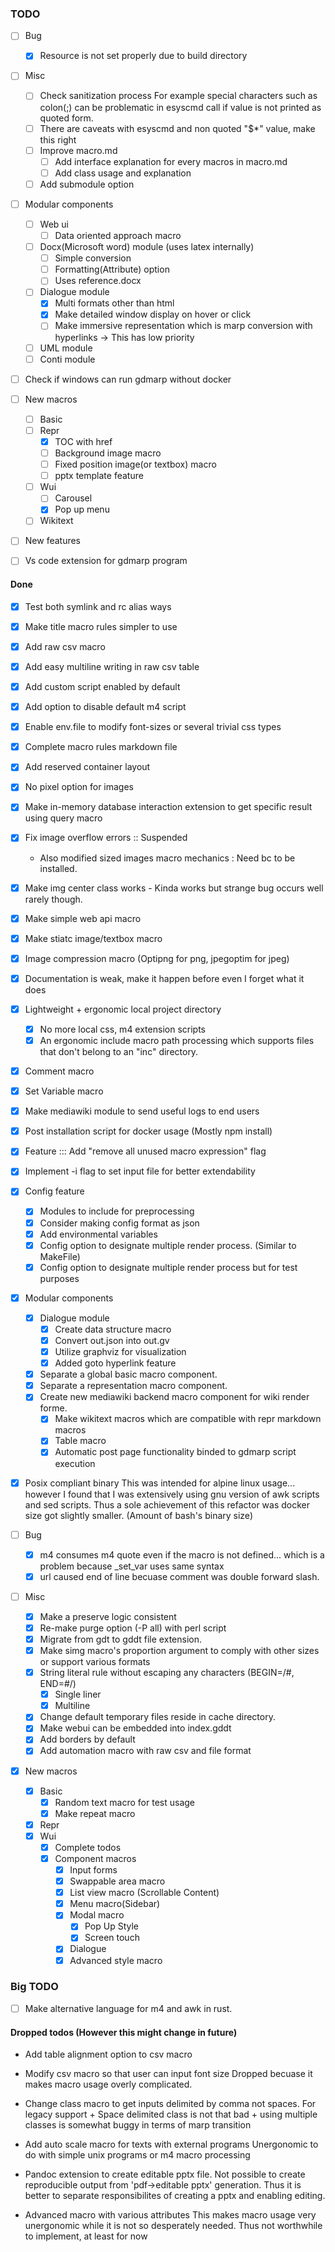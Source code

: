 ### TODO

* [ ] Bug
  * [x] Resource is not set properly due to build directory

* [ ] Misc
  * [ ] Check sanitization process
  For example special characters such as colon(;) can be problematic in esyscmd
  call if value is not printed as quoted form.
  * [ ] There are caveats with esyscmd and non quoted "$*" value, make this right
  * [ ] Improve macro.md
    * [ ] Add interface explanation for every macros in macro.md
	* [ ] Add class usage and explanation
  * [ ] Add submodule option

* [ ] Modular components
  * [ ] Web ui
    * [ ] Data oriented approach macro 
  * [ ] Docx(Microsoft word) module (uses latex internally)
    * [ ] Simple conversion
    * [ ] Formatting(Attribute) option 
	* [ ] Uses reference.docx
  * [ ] Dialogue module
    * [x] Multi formats other than html
    * [x] Make detailed window display on hover or click
	* [ ] Make immersive representation which is marp conversion with hyperlinks -> This has low priority
  * [ ] UML module
  * [ ] Conti module

* [ ] Check if windows can run gdmarp without docker

* [ ] New macros
  * [ ] Basic
  * [ ] Repr
    * [x] TOC with href 
    * [ ] Background image macro
    * [ ] Fixed position image(or textbox) macro
    * [ ] pptx template feature
  * [ ] Wui
    * [ ] Carousel
	* [x] Pop up menu
  * [ ] Wikitext

* [ ] New features

* [ ] Vs code extension for gdmarp program

#### Done

* [x] Test both symlink and rc alias ways
* [x] Make title macro rules simpler to use
* [x] Add raw csv macro
* [x] Add easy multiline writing in raw csv table
* [x] Add custom script enabled by default
* [x] Add option to disable default m4 script
* [x] Enable env.file to modify font-sizes or several trivial css types
* [x] Complete macro rules markdown file
* [x] Add reserved container layout 
* [x] No pixel option for images
* [x] Make in-memory database interaction extension to get specific result using query macro
* [x] Fix image overflow errors :: Suspended
    - Also modified sized images macro mechanics : Need bc to be installed.
* [x] Make img center class works - Kinda works but strange bug occurs well rarely though.
* [x] Make simple web api macro
* [x] Make stiatc image/textbox macro
* [x] Image compression macro (Optipng for png, jpegoptim for jpeg)
* [x] Documentation is weak, make it happen before even I forget what it does

* [x] Lightweight + ergonomic local project directory
  * [x] No more local css, m4 extension scripts
  * [x] An ergonomic include macro path processing which supports files that don't belong to an "inc" directory.

* [x] Comment macro 
* [x] Set Variable macro
* [x] Make mediawiki module to send useful logs to end users
* [x] Post installation script for docker usage (Mostly npm install)
* [x] Feature ::: Add "remove all unused macro expression" flag 
* [x] Implement -i flag to set input file for better extendability

* [x] Config feature
  * [x] Modules to include for preprocessing
  * [x] Consider making config format as json
  * [x] Add environmental variables
  * [x] Config option to designate multiple render process. (Similar to MakeFile)
  * [x] Config option to designate multiple render process but for test purposes

* [x] Modular components
  * [x] Dialogue module
    * [x] Create data structure macro
	* [x] Convert out.json into out.gv
    * [x] Utilize graphviz for visualization
	* [x] Added goto hyperlink feature
  * [x] Separate a global basic macro component.
  * [x] Separate a representation macro component.
  * [x] Create new mediawiki backend macro component for wiki render forme.
    * [x] Make wikitext macros which are compatible with repr markdown macros
    * [x] Table macro
    * [x] Automatic post page functionality binded to gdmarp script execution

* [x] Posix compliant binary
This was intended for alpine linux usage... however I found that I was extensively using gnu version of awk scripts and sed scripts. Thus a sole achievement of this refactor was docker size got slightly smaller. (Amount of bash's binary size) 

* [ ] Bug
  * [x] m4 consumes m4 quote even if the macro is not defined... which is a problem because _set_var uses same syntax
  * [x] url caused end of line becuase comment was double forward slash.

* [ ] Misc
  * [x] Make a preserve logic consistent
  * [x] Re-make purge option (-P all) with perl script
  * [x] Migrate from gdt to gddt file extension.
  * [x] Make simg macro's proportion argument to comply with other sizes or support various formats
  * [x] String literal rule without escaping any characters (BEGIN=/#, END=#/)
	* [x] Single liner
	* [x] Multiline
  * [x] Change default temporary files reside in cache directory.
  * [x] Make webui can be embedded into index.gddt
  * [x] Add borders by default
  * [x] Add automation macro with raw csv and file format

* [x] New macros
  * [x] Basic
  	* [x] Random text macro for test usage
    * [x] Make repeat macro
  * [x] Repr
  * [x] Wui
  	* [x] Complete todos
    * [x] Component macros
	  * [x] Input forms
      * [x] Swappable area macro
      * [x] List view macro (Scrollable Content)
      * [x] Menu macro(Sidebar)
      * [x] Modal macro
	  	* [x] Pop Up Style
	  	* [x] Screen touch
	  * [x] Dialogue
	  * [x] Advanced style macro

### Big TODO

* [ ] Make alternative language for m4 and awk in rust.

#### Dropped todos (However this might change in future)

- Add table alignment option to csv macro 
- Modify csv macro so that user can input font size
Dropped becuase it makes macro usage overly complicated.

- Change class macro to get inputs delimited by comma not spaces.
For legacy support + Space delimited class is not that bad + using multiple
classes is somewhat buggy in terms of marp transition

- Add auto scale macro for texts with external programs
Unergonomic to do with simple unix programs or m4 macro processing

- Pandoc extension to create editable pptx file.
Not possible to create reproducible output from 'pdf->editable pptx' generation.
Thus it is better to separate responsibilites of creating a pptx and enabling editing.

- Advanced macro with various attributes
This makes macro usage very unergonomic while it is not so desperately needed.
Thus not worthwhile to implement, at least for now
